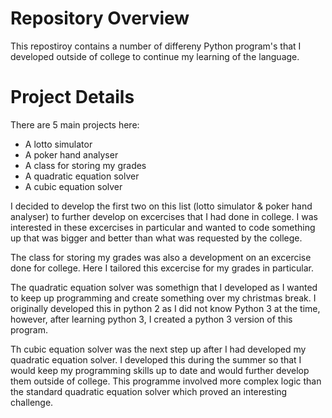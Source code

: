 # Repository Overview
This repostiroy contains a number of differeny Python program's that I developed outside of college to continue my learning of the language.

# Project Details
There are 5 main projects here:
- A lotto simulator
- A poker hand analyser
- A class for storing my grades
- A quadratic equation solver
- A cubic equation solver

I decided to develop the first two on this list (lotto simulator & poker hand analyser) to further develop on excercises that I had done in college. I was interested in these excercises in particular and wanted to code something up that was bigger and better than what was requested by the college.

The class for storing my grades was also a development on an excercise done for college. Here I tailored this excercise for my grades in particular.

The quadratic equation solver was somethign that I developed as I wanted to keep up programming and create something over my christmas break. I originally developed this in python 2 as I did not know Python 3 at the time, however, after learning python 3, I created a python 3 version of this program.

Th cubic equation solver was the next step up after I had developed my quadratic equation solver. I developed this during the summer so that I would keep my programming skills up to date and would further develop them outside of college. This programme involved more complex logic than the standard quadratic equation solver which proved an interesting challenge.

